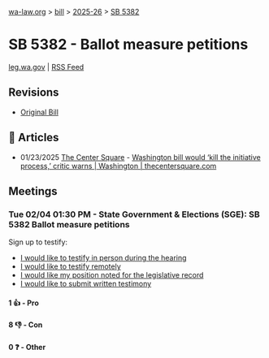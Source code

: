 [wa-law.org](/) > [bill](/bill/) > [2025-26](/bill/2025-26/) > [SB 5382](/bill/2025-26/sb/5382/)

# SB 5382 - Ballot measure petitions
[leg.wa.gov](https://app.leg.wa.gov/billsummary?BillNumber=5382&Year=2025&Initiative=false) | [RSS Feed](./rss.xml)

## Revisions
* [Original Bill](1/)

## 📰 Articles
* 01/23/2025 [The Center Square](/org/the_center_square/) - [Washington bill would ‘kill the initiative process,’ critic warns | Washington | thecentersquare.com](https://www.thecentersquare.com/washington/article_9a67bd2c-d9c1-11ef-9720-1f185c87f765.html#:~:text=Senate%20Bill%205382%20,)

## Meetings
### Tue 02/04 01:30 PM - State Government & Elections (SGE): SB 5382 Ballot measure petitions
Sign up to testify:
* [I would like to testify in person during the hearing](https://app.leg.wa.gov/csi/Testifier/Add?chamber=House&mId=32671&aId=162574&caId=25306&tId=1)
* [I would like to testify remotely](https://app.leg.wa.gov/csi/Testifier/Add?chamber=House&mId=32671&aId=162574&caId=25306&tId=2)
* [I would like my position noted for the legislative record](https://app.leg.wa.gov/csi/Testifier/Add?chamber=House&mId=32671&aId=162574&caId=25306&tId=3)
* [I would like to submit written testimony](https://app.leg.wa.gov/csi/Testifier/Add?chamber=House&mId=32671&aId=162574&caId=25306&tId=4)

#### 1 👍 - Pro

#### 8 👎 - Con

#### 0 ❓ - Other
